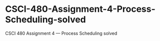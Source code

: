 # CSCI-480-Assignment-4-Process-Scheduling-solved
CSCI 480 Assignment 4 — Process Scheduling solved
